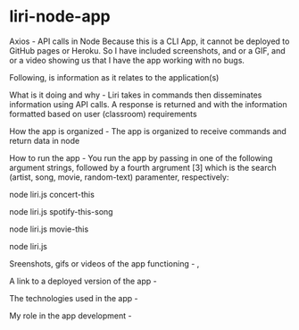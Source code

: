 # liri-node-app
Axios - API calls in Node
Because this is a CLI App, it cannot be deployed to GitHub pages or Heroku. So I have included screenshots, and or a GIF, and or a video showing us that I have the app working with no bugs. 

Following, is information as it relates to the application(s)

What is it doing and why - Liri takes in commands then disseminates information using API calls. A response is returned and with the information formatted based on user (classroom) requirements


How the app is organized - The app is organized to receive commands and return data in node


How to run the app - You run the app by passing in one of the following argument strings, followed by a fourth argrument [3] which is the search (artist, song, movie, random-text) paramenter, respectively:

node liri.js concert-this

node liri.js spotify-this-song

node liri.js movie-this

node liri.js 


        
Sreenshots, gifs or videos of the app functioning - ,

 
A link to a deployed version of the app -

The technologies used in the app - 

My role in the app development - 
